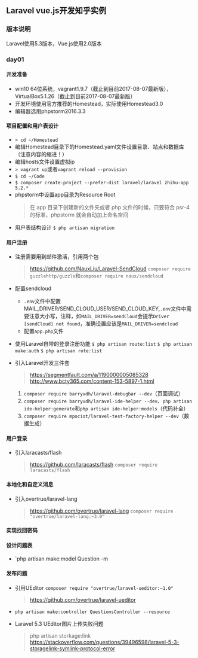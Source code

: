 ## Laravel vue.js开发知乎实例

### 版本说明

Laravel使用5.3版本，Vue.js使用2.0版本

### day01

#### 开发准备

- win10 64位系统，vagrant1.9.7（截止到目前2017-08-07最新版），VirtualBox5.1.26（截止到目前2017-08-07最新版）
- 开发环境使用官方推荐的Homestead，实际使用Homestead3.0
- 编辑器选用phpstorm2016.3.3

#### 项目配置和用户表设计

- `> cd ~/Homestead `
- 编辑Homestead目录下的Homestead.yaml文件设置目录、站点和数据库（注意内容的缩进！）
- 编辑hosts文件设置虚拟ip
- `> vagrant up`或者`vagrant reload --provision`
- `$ cd ~/Code`
- `$ composer create-project --prefer-dist laravel/laravel zhihu-app 5.2.*`
- phpstorm中设置app目录为Resource Root
    > 在 app 目录下创建新的文件夹或者 php 文件的时候，只要符合 psr-4 的标准，phpstorm 就会自动加上命名空间
- 用户表结构设计
   `$ php artisan migration`

#### 用户注册

- 注册需要用到邮件激活，引用两个包
    > https://github.com/NauxLiu/Laravel-SendCloud
    `composer require guzzlehttp/guzzle`和`composer require naux/sendcloud`

- 配置sendcloud
    - `.env`文件中配置MAIL_DRIVER/SEND_CLOUD_USER/SEND_CLOUD_KEY,`.env`文件中需要注意大小写，注释，如`MAIL_DRIVER=sendCloud`会提示`Driver [sendCloud] not found`，准确设置应该是`MAIL_DRIVER=sendcloud`
    -  配置`app.php`文件
- 使用Laravel自带的登录注册功能
    `$ php artisan route:list`
    `$ php artisan make:auth`
    `$ php artisan rote:list`

- 引入Laravel开发三件套 
    > https://segmentfault.com/a/1190000005085328
    > http://www.bcty365.com/content-153-5897-1.html
    1. `composer require barryvdh/laravel-debugbar --dev`（页面调试）
    2. `composer require barryvdh/laravel-ide-helper --dev`、`php artisan ide-helper:generate`和`php artisan ide-helper:models`（代码补全）
    3. `composer require mpociot/laravel-test-factory-helper --dev`（数据生成）
    
#### 用户登录

- 引入laracasts/flash
    > https://github.com/laracasts/flash
    `composer require laracasts/flash`

#### 本地化和自定义消息

- 引入overtrue/laravel-lang
    > https://github.com/overtrue/laravel-lang
    `composer require "overtrue/laravel-lang:~3.0"`
    
#### 实现找回密码

#### 设计问题表

- `php artisan make:model Question -m

#### 发布问题

- 引用UEditor
    `composer require "overtrue/laravel-ueditor:~1.0"`
    > https://github.com/overtrue/laravel-ueditor

- `php artisan make:controller QuestionsController --resource`
- Laravel 5.3 UEditor图片上传失败问题
    > php artisan storkage:link
    > https://stackoverflow.com/questions/39496598/laravel-5-3-storagelink-symlink-protocol-error